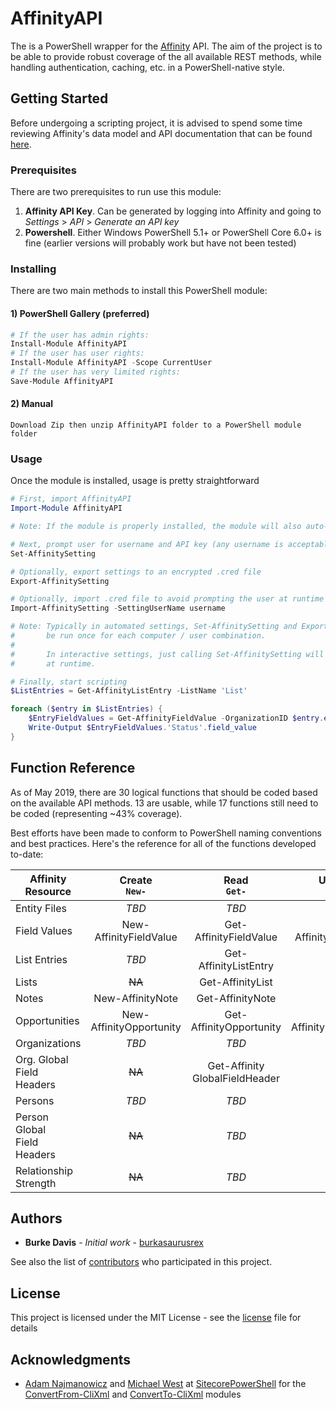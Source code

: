 # AffinityAPI

The is a PowerShell wrapper for the [Affinity](https://www.affinity.co) API. The aim of the project is to be able to provide robust coverage of the all available REST methods, while handling authentication, caching, etc. in a PowerShell-native style.

## Getting Started

Before undergoing a scripting project, it is advised to spend some time reviewing Affinity's data model and API documentation that can be found [here](https://api-docs.affinity.co).

### Prerequisites

There are two prerequisites to run use this module:
1. **Affinity API Key**. Can be generated by logging into Affinity and going to *Settings* > *API* > *Generate an API key*
2. **Powershell**. Either Windows PowerShell 5.1+ or PowerShell Core 6.0+ is fine (earlier versions will probably work but have not been tested)

### Installing

There are two main methods to install this PowerShell module:

#### 1) PowerShell Gallery (preferred)

```powershell
# If the user has admin rights:
Install-Module AffinityAPI
# If the user has user rights:
Install-Module AffinityAPI -Scope CurrentUser
# If the user has very limited rights:
Save-Module AffinityAPI
```
#### 2) Manual

```
Download Zip then unzip AffinityAPI folder to a PowerShell module folder
```

### Usage
Once the module is installed, usage is pretty straightforward

```powershell
# First, import AffinityAPI
Import-Module AffinityAPI

# Note: If the module is properly installed, the module will also auto-load based on functions called

# Next, prompt user for username and API key (any username is acceptable)
Set-AffinitySetting         

# Optionally, export settings to an encrypted .cred file
Export-AffinitySetting

# Optionally, import .cred file to avoid prompting the user at runtime
Import-AffinitySetting -SettingUserName username

# Note: Typically in automated settings, Set-AffinitySetting and Export-AffinitySetting would only 
#       be run once for each computer / user combination.
#
#       In interactive settings, just calling Set-AffinitySetting will collect the user's credentials
#       at runtime.

# Finally, start scripting
$ListEntries = Get-AffinityListEntry -ListName 'List'

foreach ($entry in $ListEntries) {
    $EntryFieldValues = Get-AffinityFieldValue -OrganizationID $entry.entity.id -ListID $entry.list_id -Expand
    Write-Output $EntryFieldValues.'Status'.field_value
}
```

## Function Reference

As of May 2019, there are 30 logical functions that should be coded based on the available API methods. 13 are usable, while 17 functions still need to be coded (representing ~43% coverage).

Best efforts have been made to conform to PowerShell naming conventions and best practices. Here's the reference for all of the functions developed to-date:

| Affinity<br/>Resource           | Create<br/>`New-`       | Read<br/>`Get-`                | Update<br/>`Set-`       | Delete<br/>`Remove-`       | Search<br/>`Find-`|
| ------------------------------- |:-----------------------:|:------------------------------:|:-----------------------:|:--------------------------:|:-----------------:|
| Entity Files                    | *TBD*                   | *TBD*                          | ~~NA~~                  | ~~NA~~                     | ~~NA~~            |
| Field Values                    | New-AffinityFieldValue  | Get-AffinityFieldValue         | Set-AffinityFieldValue  | Remove-AffinityFieldValue  | ~~NA~~            |
| List Entries                    | *TBD*                   | Get-AffinityListEntry          | ~~NA~~                  | *TBD*                      | ~~NA~~            |
| Lists                           | ~~NA~~                  | Get-AffinityList               | ~~NA~~                  | ~~NA~~                     | ~~NA~~            |
| Notes                           | New-AffinityNote        | Get-AffinityNote               | ~~NA~~                  | ~~NA~~                     | ~~NA~~            |
| Opportunities                   | New-AffinityOpportunity | Get-AffinityOpportunity        | Set-AffinityOpportunity | Remove-AffinityOpportunity | *TBD*             |
| Organizations                   | *TBD*                   | *TBD*                          | *TBD*                   | *TBD*                      | *TBD*             |
| Org. Global<br/>Field Headers   | ~~NA~~                | Get-Affinity<br/>GlobalFieldHeader | ~~NA~~                | ~~NA~~                     | ~~NA~~            |
| Persons                         | *TBD*                   | *TBD*                          | *TBD*                   | *TBD*                      | *TBD*             |
| Person Global<br/>Field Headers | ~~NA~~                  | *TBD*                          | ~~NA~~                  | ~~NA~~                     | ~~NA~~            |
| Relationship<br/>Strength       | ~~NA~~                  | *TBD*                          | ~~NA~~                  | ~~NA~~                     | ~~NA~~            |

## Authors

* **Burke Davis** - *Initial work* - [burkasaurusrex](https://github.com/burkasaurusrex)

See also the list of [contributors](https://github.com/sorensoncapital/affinity-api-powershell-wrapper/graphs/contributors) who participated in this project.

## License

This project is licensed under the MIT License - see the [license](LICENSE) file for details

## Acknowledgments

* [Adam Najmanowicz](https://blog.najmanowicz.com) and [Michael West](https://michaellwest.blogspot.com) at [SitecorePowerShell](https://github.com/SitecorePowerShell) for the [ConvertFrom-CliXml](https://github.com/SitecorePowerShell/Console/blob/master/Modules/SPE/ConvertFrom-CliXml.ps1) and [ConvertTo-CliXml](https://github.com/SitecorePowerShell/Console/blob/master/Modules/SPE/ConvertTo-CliXml.ps1) modules
<!--stackedit_data:
eyJoaXN0b3J5IjpbMjEwOTY1OTQ4Ml19
-->
